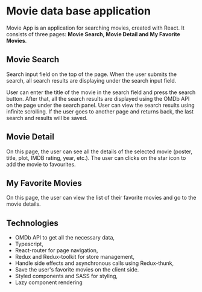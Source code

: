# Movie data base application
Movie App is an application for searching movies, created with React. It consists of three pages: **Movie Search, Movie Detail and My Favorite Movies**.

## Movie Search

Search input field on the top of the page. When the user submits the search, all search results are displaying under the search input field.

User can enter the title of the movie in the search field and press the search button. After that, all the search results are displayed using the OMDb API on the page under the search panel. User can view the search results using infinite scrolling. If the user goes to another page and returns back, the last search and results will be saved.

## Movie Detail

On this page, the user can see all the details of the selected movie (poster, title, plot, IMDB rating, year, etc.). The user can clicks on the star icon to add the movie to favourites.

## My Favorite Movies

On this page, the user can view the list of their favorite movies and go to the movie details.

## Technologies
- OMDb API to get all the necessary data,
- Typescript,
- React-router for page navigation,
- Redux and Redux-toolkit for store management,
- Handle side effects and asynchronous calls using Redux-thunk,
- Save the user's favorite movies on the client side.
- Styled components and SASS for styling,
- Lazy component rendering

